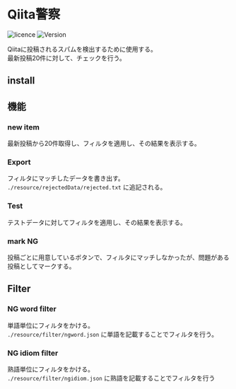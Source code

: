 # Qiita警察

![licence](https://img.shields.io/badge/license-MIT-blue.svg)
![Version](https://img.shields.io/badge/version-0.0.1-blue.svg)

Qiitaに投稿されるスパムを検出するために使用する。  
最新投稿20件に対して、チェックを行う。

## install


## 機能

### new item
最新投稿から20件取得し、フィルタを適用し、その結果を表示する。


### Export
フィルタにマッチしたデータを書き出す。
`./resource/rejectedData/rejected.txt` に追記される。

### Test
テストデータに対してフィルタを適用し、その結果を表示する。

### mark NG
投稿ごとに用意しているボタンで、フィルタにマッチしなかったが、問題がある投稿としてマークする。


## Filter
### NG word filter
単語単位にフィルタをかける。  
`./resource/filter/ngword.json` に単語を記載することでフィルタを行う。


### NG idiom filter
熟語単位にフィルタをかける。  
`./resource/filter/ngidiom.json` に熟語を記載することでフィルタを行う
